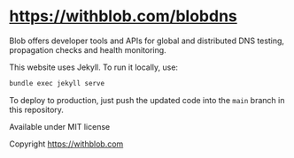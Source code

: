 # https://withblob.com/blobdns
Blob offers developer tools and APIs for global and distributed DNS testing, propagation checks and health monitoring. 

This website uses Jekyll. 
To run it locally, use:

```sh
bundle exec jekyll serve
```

To deploy to production, just push the updated code into the `main` branch in this repository.

Available under MIT license

Copyright https://withblob.com
